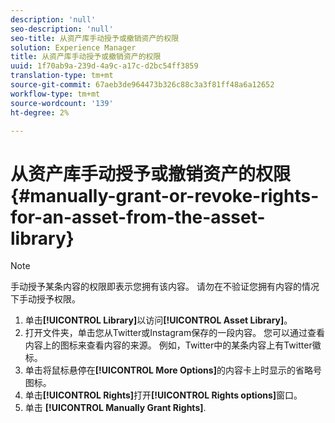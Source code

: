 ```yaml
---
description: 'null'
seo-description: 'null'
seo-title: 从资产库手动授予或撤销资产的权限
solution: Experience Manager
title: 从资产库手动授予或撤销资产的权限
uuid: 1f70ab9a-239d-4a9c-a17c-d2bc54ff3859
translation-type: tm+mt
source-git-commit: 67aeb3de964473b326c88c3a3f81ff48a6a12652
workflow-type: tm+mt
source-wordcount: '139'
ht-degree: 2%

---
```



# 从资产库手动授予或撤销资产的权限{#manually-grant-or-revoke-rights-for-an-asset-from-the-asset-library}

>[!NOTE]
>
>手动授予某条内容的权限即表示您拥有该内容。 请勿在不验证您拥有内容的情况下手动授予权限。

1. 单击&#x200B;**[!UICONTROL Library]**&#x200B;以访问&#x200B;**[!UICONTROL Asset Library]**。
1. 打开文件夹，单击您从Twitter或Instagram保存的一段内容。 您可以通过查看内容上的图标来查看内容的来源。 例如，Twitter中的某条内容上有Twitter徽标。
1. 单击将鼠标悬停在&#x200B;**[!UICONTROL More Options]**&#x200B;的内容卡上时显示的省略号图标。
1. 单击&#x200B;**[!UICONTROL Rights]**&#x200B;打开&#x200B;**[!UICONTROL Rights options]**&#x200B;窗口。
1. 单击 **[!UICONTROL Manually Grant Rights]**.
